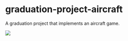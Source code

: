 # graduation-project-aircraft

A graduation project that implements an aircraft game. 

![](https://s2.loli.net/2024/07/06/CgZQOnqPd8VDIiU.png)